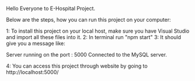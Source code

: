 Hello Everyone to E-Hospital Project.

Below are the steps, how you can run this project on your computer:

1: To install this project on your local host, make sure you have Visual Studio and import all these files into it.
2: In terminal run "npm start"
3: It should give you a message like:
   
   Server running on the port : 5000
    Connected to the MySQL server.

4: You can access this project through website by going to http://localhost:5000/
